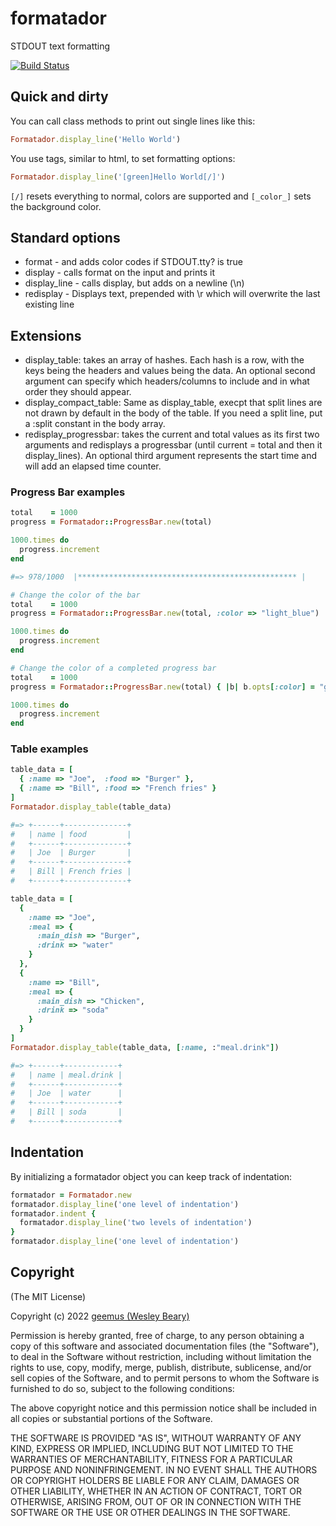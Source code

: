 # formatador

STDOUT text formatting

[![Build Status](https://github.com/geemus/formatador/actions/workflows/ruby.yml/badge.svg)](https://github.com/geemus/formatador/actions/workflows/ruby.yml)

## Quick and dirty

You can call class methods to print out single lines like this:

```ruby
Formatador.display_line('Hello World')
```

You use tags, similar to html, to set formatting options:

```ruby
Formatador.display_line('[green]Hello World[/]')
```

`[/]` resets everything to normal, colors are supported and `[_color_]` sets the background color.

## Standard options

* format - and adds color codes if STDOUT.tty? is true
* display - calls format on the input and prints it
* display_line - calls display, but adds on a newline (\n)
* redisplay - Displays text, prepended with \r which will overwrite the last existing line

## Extensions

* display_table: takes an array of hashes. Each hash is a row, with the keys being the headers and values being the data. An optional second argument can specify which headers/columns to include and in what order they should appear.
* display_compact_table: Same as display_table, execpt that split lines are not drawn by default in the body of the table. If you need a split line, put a :split constant in the body array.
* redisplay_progressbar: takes the current and total values as its first two arguments and redisplays a progressbar (until current = total and then it display_lines). An optional third argument represents the start time and will add an elapsed time counter.

### Progress Bar examples

```ruby
total    = 1000
progress = Formatador::ProgressBar.new(total)

1000.times do
  progress.increment
end

#=> 978/1000  |************************************************* |

# Change the color of the bar
total    = 1000
progress = Formatador::ProgressBar.new(total, :color => "light_blue")

1000.times do
  progress.increment
end

# Change the color of a completed progress bar
total    = 1000
progress = Formatador::ProgressBar.new(total) { |b| b.opts[:color] = "green" }

1000.times do
  progress.increment
end
```

### Table examples

```ruby
table_data = [
  { :name => "Joe",  :food => "Burger" },
  { :name => "Bill", :food => "French fries" }
]
Formatador.display_table(table_data)

#=> +------+--------------+
#   | name | food         |
#   +------+--------------+
#   | Joe  | Burger       |
#   +------+--------------+
#   | Bill | French fries |
#   +------+--------------+

table_data = [
  {
    :name => "Joe",
    :meal => {
      :main_dish => "Burger",
      :drink => "water"
    }
  },
  {
    :name => "Bill",
    :meal => {
      :main_dish => "Chicken",
      :drink => "soda"
    }
  }
]
Formatador.display_table(table_data, [:name, :"meal.drink"])

#=> +------+------------+
#   | name | meal.drink |
#   +------+------------+
#   | Joe  | water      |
#   +------+------------+
#   | Bill | soda       |
#   +------+------------+
```

## Indentation

By initializing a formatador object you can keep track of indentation:

```ruby
formatador = Formatador.new
formatador.display_line('one level of indentation')
formatador.indent {
  formatador.display_line('two levels of indentation')
}
formatador.display_line('one level of indentation')
```

## Copyright

(The MIT License)

Copyright (c) 2022 [geemus (Wesley Beary)](http://github.com/geemus)

Permission is hereby granted, free of charge, to any person obtaining
a copy of this software and associated documentation files (the
"Software"), to deal in the Software without restriction, including
without limitation the rights to use, copy, modify, merge, publish,
distribute, sublicense, and/or sell copies of the Software, and to
permit persons to whom the Software is furnished to do so, subject to
the following conditions:

The above copyright notice and this permission notice shall be
included in all copies or substantial portions of the Software.

THE SOFTWARE IS PROVIDED "AS IS", WITHOUT WARRANTY OF ANY KIND,
EXPRESS OR IMPLIED, INCLUDING BUT NOT LIMITED TO THE WARRANTIES OF
MERCHANTABILITY, FITNESS FOR A PARTICULAR PURPOSE AND
NONINFRINGEMENT. IN NO EVENT SHALL THE AUTHORS OR COPYRIGHT HOLDERS BE
LIABLE FOR ANY CLAIM, DAMAGES OR OTHER LIABILITY, WHETHER IN AN ACTION
OF CONTRACT, TORT OR OTHERWISE, ARISING FROM, OUT OF OR IN CONNECTION
WITH THE SOFTWARE OR THE USE OR OTHER DEALINGS IN THE SOFTWARE.
